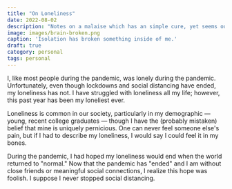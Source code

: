 ```yaml
---
title: "On Loneliness"
date: 2022-08-02
description: "Notes on a malaise which has an simple cure, yet seems out of reach."
image: images/brain-broken.png
caption: 'Isolation has broken something inside of me.'
draft: true
category: personal
tags: personal
---
```


I, like most people during the pandemic, was lonely during the pandemic. Unfortunately, even though lockdowns and social distancing have ended, my loneliness has not. I have struggled with loneliness all my life; however, this past year has been my loneliest ever.

Loneliness is common in our society, particularly in my demographic — young, recent college graduates — though I have the (probably mistaken) belief that mine is uniquely pernicious. One can never feel someone else's pain, but if I had to describe my loneliness, I would say I could feel it in my bones. 

During the pandemic, I had hoped my loneliness would end when the world returned to "normal." Now that the pandemic has "ended" and I am without close friends or meaningful social connections, I realize this hope was foolish. I suppose I never stopped social distancing.